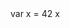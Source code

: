
<script>
import { ensureJSInterpreter } from 'src/client/preload-gs.js'

</script>

<lively-code-mirror id='code1'>
var x = 42
x
</lively-code-mirror>


<script>
const i = new Interpreter(lively.query(this, '#code1').value);

</script>
